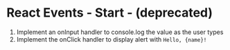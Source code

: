 # React Events - Start - (deprecated)

1. Implement an onInput handler to console.log the value as the user types
2. Implement the onClick handler to display alert with `Hello, {name}!`

